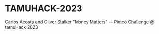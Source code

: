 # TAMUHACK-2023
Carlos Acosta and Oliver Stalker
"Money Matters" -- Pimco Challenge @ tamuHack 2023
